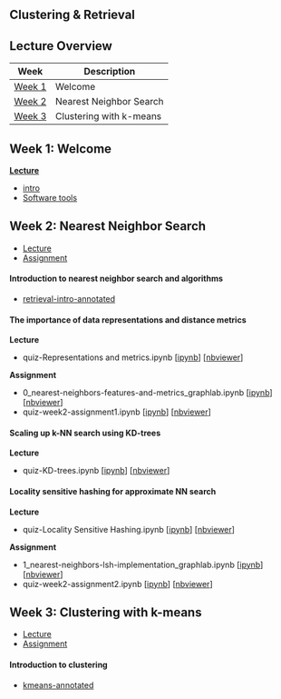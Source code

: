 Clustering & Retrieval
---

## Lecture Overview

| Week | Description |
|--------------------------------------------------------------------------------------------------------------|-------------------------------------------------------------------------------------------------------------------------------------------------------------------|
| [Week 1](https://github.com/tuanavu/coursera-university-of-washington/tree/master/machine_learning/4_clustering_and_retrieval#week-1-welcome) | Welcome |
| [Week 2](https://github.com/tuanavu/coursera-university-of-washington/tree/master/machine_learning/4_clustering_and_retrieval#week-2-nearest-neighbor-search) | Nearest Neighbor Search |
| [Week 3](https://github.com/tuanavu/coursera-university-of-washington/tree/master/machine_learning/4_clustering_and_retrieval#week-3-clustering-with-k-means) | Clustering with k-means |


## Week 1: Welcome

**[Lecture](./lecture/week1)**
- [intro](./lecture/week1/01_slides-presented-in-this-module_intro.pdf)
- [Software tools](./lecture/week1/Software%20tools.pdf)

## Week 2: Nearest Neighbor Search

- [Lecture](./lecture/week2)
- [Assignment](https://github.com/tuanavu/coursera-university-of-washington/tree/master/machine_learning/4_clustering_and_retrieval/assigment/week2)

#### Introduction to nearest neighbor search and algorithms

- [retrieval-intro-annotated](./lecture/week2/01_slides-presented-in-this-module_retrieval-intro-annotated.pdf)

#### The importance of data representations and distance metrics

**Lecture**
- quiz-Representations and metrics.ipynb [[ipynb](./lecture/week2/quiz-Representations%20and%20metrics.ipynb)] [[nbviewer](http://nbviewer.jupyter.org/github/tuanavu/coursera-university-of-washington/blob/master/machine_learning/4_clustering_and_retrieval/lecture/week2/quiz-Representations%20and%20metrics.ipynb)]

**Assignment**
- 0_nearest-neighbors-features-and-metrics_graphlab.ipynb [[ipynb](./assignment/week2/0_nearest-neighbors-features-and-metrics_graphlab.ipynb)] [[nbviewer](http://nbviewer.jupyter.org/github/tuanavu/coursera-university-of-washington/blob/master/machine_learning/4_clustering_and_retrieval/assigment/week2/0_nearest-neighbors-features-and-metrics_graphlab.ipynb)]
- quiz-week2-assignment1.ipynb [[ipynb](./assignment/week2/quiz-week2-assignment1.ipynb)] [[nbviewer](http://nbviewer.jupyter.org/github/tuanavu/coursera-university-of-washington/blob/master/machine_learning/4_clustering_and_retrieval/assigment/week2/quiz-week2-assignment1.ipynb)]

#### Scaling up k-NN search using KD-trees

**Lecture**
- quiz-KD-trees.ipynb [[ipynb](./lecture/week2/quiz-KD-trees.ipynb)] [[nbviewer](http://nbviewer.jupyter.org/github/tuanavu/coursera-university-of-washington/blob/master/machine_learning/4_clustering_and_retrieval/lecture/week2/quiz-KD-trees.ipynb)]

#### Locality sensitive hashing for approximate NN search

**Lecture**
- quiz-Locality Sensitive Hashing.ipynb [[ipynb](./lecture/week2/quiz-Locality%20Sensitive%20Hashing.ipynb)] [[nbviewer](http://nbviewer.jupyter.org/github/tuanavu/coursera-university-of-washington/blob/master/machine_learning/4_clustering_and_retrieval/lecture/week2/quiz-Locality%20Sensitive%20Hashing.ipynb)]

**Assignment**
- 1_nearest-neighbors-lsh-implementation_graphlab.ipynb [[ipynb](./assignment/week2/1_nearest-neighbors-lsh-implementation_graphlab.ipynb)] [[nbviewer](http://nbviewer.jupyter.org/github/tuanavu/coursera-university-of-washington/blob/master/machine_learning/4_clustering_and_retrieval/assigment/week2/1_nearest-neighbors-lsh-implementation_graphlab.ipynb)]
- quiz-week2-assignment2.ipynb [[ipynb](./assignment/week2/quiz-week2-assignment2.ipynb)] [[nbviewer](http://nbviewer.jupyter.org/github/tuanavu/coursera-university-of-washington/blob/master/machine_learning/4_clustering_and_retrieval/assigment/week2/quiz-week2-assignment2.ipynb)]


## Week 3: Clustering with k-means

- [Lecture](./lecture/week3)
- [Assignment](https://github.com/tuanavu/coursera-university-of-washington/tree/master/machine_learning/4_clustering_and_retrieval/assigment/week3)

#### Introduction to clustering

- [kmeans-annotated](./lecture/week3/01_slides-presented-in-this-module_kmeans-annotated.pdf)

